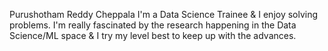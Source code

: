 Purushotham Reddy Cheppala
I'm a Data Science Trainee & I enjoy solving problems. I'm really fascinated by the research happening in the Data Science/ML space & 
I try my level best to keep up with the advances.
